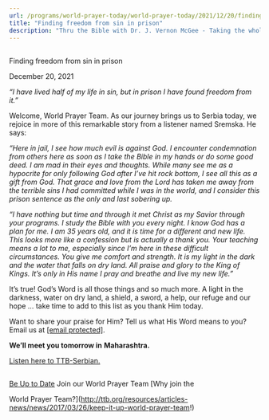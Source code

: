 ```yaml
---
url: /programs/world-prayer-today/world-prayer-today/2021/12/20/finding-freedom-from-sin-in-prison
title: "Finding freedom from sin in prison"
description: "Thru the Bible with Dr. J. Vernon McGee - Taking the whole Word to the whole world"
---
```







## 
 Finding freedom from sin in prison


December 20, 2021




*“I have lived half of my life in sin, but in prison I have found freedom from it.”*

Welcome, World Prayer Team. As our journey brings us to Serbia today, we rejoice in more of this remarkable story from a listener named Sremska. He says:

*“Here in jail, I see how much evil is against God. I encounter condemnation from others here as soon as I take the Bible in my hands or do some good deed. I am mad in their eyes and thoughts. While many see me as a hypocrite for only following God after I’ve hit rock bottom, I see all this as a gift from God. That grace and love from the Lord has taken me away from the terrible sins I had committed while I was in the world, and I consider this prison sentence as the only and last sobering up.* 

*“I have nothing but time and through it met Christ as my Savior through your programs. I study the Bible with you every night. I know God has a plan for me. I am 35 years old, and it is time for a different and new life. This looks more like a confession but is actually a thank you. Your teaching means a lot to me, especially since I’m here in these difficult circumstances. You give me comfort and strength. It is my light in the dark and the water that falls on dry land. All praise and glory to the King of Kings. It’s only in His name I pray and breathe and live my new life.”*

It’s true! God’s Word is all those things and so much more. A light in the darkness, water on dry land, a shield, a sword, a help, our refuge and our hope … take time to add to this list as you thank Him today.

Want to share your praise for Him? Tell us what His Word means to you? Email us at [[email protected]](/cdn-cgi/l/email-protection#46040f040a030413150612120468293421). 

**We’ll meet you tomorrow in** **Maharashtra.**

[Listen here to TTB-Serbian.](https://ttb.twr.org/home/day,0441/language,SRP)







## 




[Be Up to Date](http://feeds.feedburner.com/WorldPrayerToday "World Prayer Today RSS Feed")
Join our World Prayer Team
[Why join the  

World Prayer Team?](http://ttb.org/resources/articles-news/news/2017/03/26/keep-it-up-world-prayer-team!)




